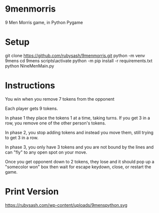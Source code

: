 # 9menmorris
9 Men Morris game, in Python Pygame

# Setup
git clone https://github.com/rubysash/9menmorris.git
python -m venv 9mens
cd 9mens
scripts\activate
python -m pip install -r requirements.txt
python NineMenMain.py


# Instructions

You win when you remove 7 tokens from the opponent

Each player gets 9 tokens. 

In phase 1 they place the tokens 1 at a time, taking turns. If you get 3 in a row, you remove one of the other person's tokens.

In phase 2, you stop adding tokens and instead you move them, still trying to get 3 in a row.

In phase 3, you only have 3 tokens and you are not bound by the lines and can "fly" to any open spot on your move.

Once you get opponent down to 2 tokens, they lose and it should pop up a "somecolor won" box then wait for escape keydown, close, or restart the game.



# Print Version
https://rubysash.com/wp-content/uploads/9menspython.svg